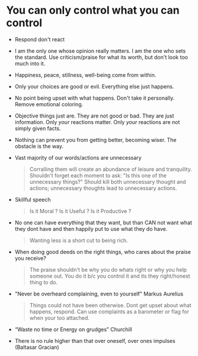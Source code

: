 
# You can only control what you can control

- Respond don't react

- I am the only one whose opinion really matters. I am the one who sets the standard. Use criticism/praise for what its worth, but don't look too much into it.

- Happiness, peace, stillness, well-being come from within.

- Only your choices are good or evil. Everything else just happens.

- No point being upset with what happens.  Don't take it personally. Remove emotional coloring. 

- Objective things just are. They are not good or bad. They are just information. Only *your* reactions matter. Only *your* reactions are not simply given facts.

- Nothing can prevent you from getting better, becoming wiser. The obstacle is the way.

- Vast majority of our words/actions are unnecessary

  > Corralling them will create an abundance of leisure and
  > tranquility.  Shouldn't forget each moment to ask: "Is this one of
  > the unnecessary things?"  Should kill both unnecessary thought and
  > actions; unnecessary thoughts lead to unnecessary actions.

- Skillful speech

   > Is it Moral ?  Is it Useful ?  Is it Productive ?

- No one can have everything that they want, but than CAN not want what they dont have and then happily put to use what they do have.
   > Wanting less is a short cut to being rich.

- When doing good deeds on the right things, who cares about the praise you receive? 
  > The praise shouldn't be why you do whats right or why you help someone out.
  > You do it b/c you control it and its they right/honest thing to do.

- "Never be overheard complaining, even to yourself" Markus Aurelius

   > Things could not have been otherwise. Dont get upset about what happens, respond. 
   > Can use complaints as a barometer or flag for when your too attached. 

- “Waste no time or Energy on grudges” Churchill 

- There is no rule higher than that over oneself, over ones impulses (Baltasar Gracian) 